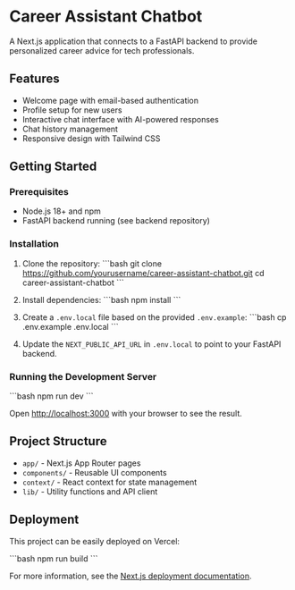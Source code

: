 # Career Assistant Chatbot

A Next.js application that connects to a FastAPI backend to provide personalized career advice for tech professionals.

## Features

- Welcome page with email-based authentication
- Profile setup for new users
- Interactive chat interface with AI-powered responses
- Chat history management
- Responsive design with Tailwind CSS

## Getting Started

### Prerequisites

- Node.js 18+ and npm
- FastAPI backend running (see backend repository)

### Installation

1. Clone the repository:
\`\`\`bash
git clone https://github.com/yourusername/career-assistant-chatbot.git
cd career-assistant-chatbot
\`\`\`

2. Install dependencies:
\`\`\`bash
npm install
\`\`\`

3. Create a `.env.local` file based on the provided `.env.example`:
\`\`\`bash
cp .env.example .env.local
\`\`\`

4. Update the `NEXT_PUBLIC_API_URL` in `.env.local` to point to your FastAPI backend.

### Running the Development Server

\`\`\`bash
npm run dev
\`\`\`

Open [http://localhost:3000](http://localhost:3000) with your browser to see the result.

## Project Structure

- `app/` - Next.js App Router pages
- `components/` - Reusable UI components
- `context/` - React context for state management
- `lib/` - Utility functions and API client

## Deployment

This project can be easily deployed on Vercel:

\`\`\`bash
npm run build
\`\`\`

For more information, see the [Next.js deployment documentation](https://nextjs.org/docs/deployment).
